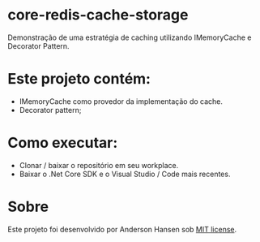 # core-redis-cache-storage
Demonstração de uma estratégia de caching utilizando IMemoryCache e Decorator Pattern.

# Este projeto contém:
- IMemoryCache como provedor da implementação do cache.
- Decorator pattern; 

# Como executar:
- Clonar / baixar o repositório em seu workplace.
- Baixar o .Net Core SDK e o Visual Studio / Code mais recentes.

# Sobre
Este projeto foi desenvolvido por Anderson Hansen sob [MIT license](LICENSE).
